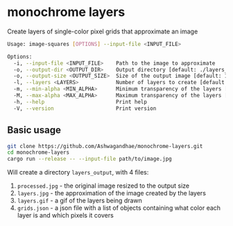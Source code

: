 # monochrome layers

Create layers of single-color pixel grids that approximate an image

```bash
Usage: image-squares [OPTIONS] --input-file <INPUT_FILE>

Options:
  -i, --input-file <INPUT_FILE>    Path to the image to approximate
  -o, --output-dir <OUTPUT_DIR>    Output directory [default: ./layers_output]
  -o, --output-size <OUTPUT_SIZE>  Size of the output image [default: 150]
  -l, --layers <LAYERS>            Number of layers to create [default: 8]
  -m, --min-alpha <MIN_ALPHA>      Minimum transparency of the layers [default: 0.2]
  -M, --max-alpha <MAX_ALPHA>      Maximum transparency of the layers [default: 1]
  -h, --help                       Print help
  -V, --version                    Print version
```

## Basic usage

```bash
git clone https://github.com/Ashwagandhae/monochrome-layers.git
cd monochrome-layers
cargo run --release -- --input-file path/to/image.jpg
```

Will create a directory `layers_output`, with 4 files:

1. `processed.jpg` - the original image resized to the output size
2. `layers.jpg` - the approximation of the image created by the layers
3. `layers.gif` - a gif of the layers being drawn
4. `grids.json` - a json file with a list of objects containing what color each layer is and which pixels it covers

